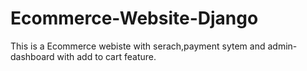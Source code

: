 # Ecommerce-Website-Django
This is a Ecommerce webiste with serach,payment sytem and admin-dashboard with add to cart feature.
